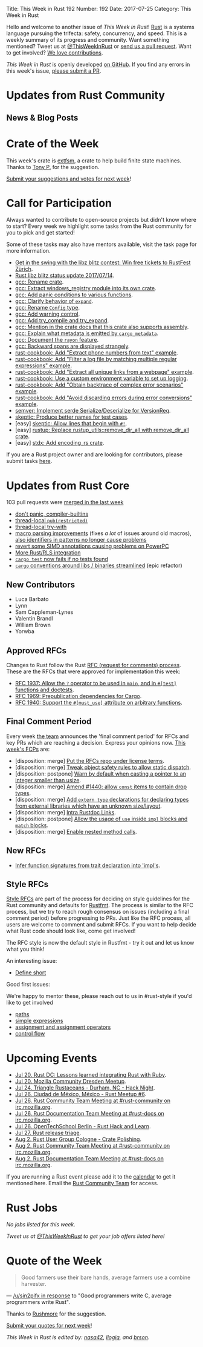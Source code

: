 Title: This Week in Rust 192
Number: 192
Date: 2017-07-25
Category: This Week in Rust

Hello and welcome to another issue of *This Week in Rust*!
[Rust](http://rust-lang.org) is a systems language pursuing the trifecta: safety, concurrency, and speed.
This is a weekly summary of its progress and community.
Want something mentioned? Tweet us at [@ThisWeekInRust](https://twitter.com/ThisWeekInRust) or [send us a pull request](https://github.com/cmr/this-week-in-rust).
Want to get involved? [We love contributions](https://github.com/rust-lang/rust/blob/master/CONTRIBUTING.md).

*This Week in Rust* is openly developed [on GitHub](https://github.com/cmr/this-week-in-rust).
If you find any errors in this week's issue, [please submit a PR](https://github.com/cmr/this-week-in-rust/pulls).

# Updates from Rust Community

## News & Blog Posts

# Crate of the Week

This week's crate is [extfsm](https://crates.io/crates/extfsm), a crate to help build finite state machines. Thanks to [Tony P.](https://users.rust-lang.org/u/prz) for the suggestion.

[Submit your suggestions and votes for next week][submit_crate]!

[submit_crate]: https://users.rust-lang.org/t/crate-of-the-week/2704

# Call for Participation

Always wanted to contribute to open-source projects but didn't know where to start?
Every week we highlight some tasks from the Rust community for you to pick and get started!

Some of these tasks may also have mentors available, visit the task page for more information.

* [Get in the swing with the libz blitz contest: Win free tickets to RustFest Zürich](http://blog.rustfest.eu/libz-blitz).
* [Rust libz blitz status update 2017/07/14](https://internals.rust-lang.org/t/rust-libz-blitz/5184/120).
* [gcc: Rename crate](https://github.com/alexcrichton/gcc-rs/issues/186).
* [gcc: Extract windows_registry module into its own crate](https://github.com/alexcrichton/gcc-rs/issues/174).
* [gcc: Add panic conditions to various functions](https://github.com/alexcrichton/gcc-rs/issues/181).
* [gcc: Clarify behavior of `expand`](https://github.com/alexcrichton/gcc-rs/issues/187).
* [gcc: Rename `Config` type](https://github.com/alexcrichton/gcc-rs/issues/189).
* [gcc: Add warning control](https://github.com/alexcrichton/gcc-rs/issues/190).
* [gcc: Add try_compile and try_expand](https://github.com/alexcrichton/gcc-rs/issues/192).
* [gcc: Mention in the crate docs that this crate also supports assembly](https://github.com/alexcrichton/gcc-rs/issues/193).
* [gcc: Explain what metadata is emitted by `cargo_metadata`](https://github.com/alexcrichton/gcc-rs/issues/194).
* [gcc: Document the `rayon` feature](https://github.com/alexcrichton/gcc-rs/issues/196).
* [gcc: Backward spans are displayed strangely](https://github.com/rust-lang/rust/issues/42104).
* [rust-cookbook: Add "Extract phone numbers from text" example](https://github.com/brson/rust-cookbook/issues/241).
* [rust-cookbook: Add "Filter a log file by matching multiple regular expressions" example](https://github.com/brson/rust-cookbook/issues/244).
* [rust-cookbook: Add "Extract all unique links from a webpage" example](https://github.com/brson/rust-cookbook/issues/245).
* [rust-cookbook: Use a custom environment variable to set up logging](https://github.com/brson/rust-cookbook/issues/222).
* [rust-cookbook: Add "Obtain backtrace of complex error scenarios" example](https://github.com/brson/rust-cookbook/issues/216).
* [rust-cookbook: Add "Avoid discarding errors during error conversions" example](https://github.com/brson/rust-cookbook/issues/215).
* [semver: Implement serde Serialize/Deserialize for VersionReq](https://github.com/steveklabnik/semver/issues/119).
* [skeptic: Produce better names for test cases](https://github.com/brson/rust-skeptic/issues/38).
* [easy] [skeptic: Allow lines that begin with `#!`](https://github.com/brson/rust-skeptic/issues/39).
* [easy] [rustup: Replace rustup_utils::remove_dir_all with remove_dir_all crate](https://github.com/rust-lang-nursery/rustup.rs/issues/1204).
* [easy] [stdx: Add encoding_rs crate](https://github.com/brson/stdx/issues/51).

If you are a Rust project owner and are looking for contributors, please submit tasks [here][guidelines].

[guidelines]: https://users.rust-lang.org/t/twir-call-for-participation/4821

# Updates from Rust Core

103 pull requests were [merged in the last week][merged]

[merged]: https://github.com/issues?q=is%3Apr+org%3Arust-lang+is%3Amerged+merged%3A2017-07-10..2017-07-17

* [don't panic, compiler-builtins](https://github.com/rust-lang/rust/pull/43258)
* [thread-local `pub(restricted)`](https://github.com/rust-lang/rust/pull/43185)
* [thread-local try-with](https://github.com/rust-lang/rust/pull/43158)
* [macro parsing improvements](https://github.com/rust-lang/rust/pull/42913) (fixes *a lot* of issues around old macros),
  [also identifiers in patterns no longer cause problems](https://github.com/rust-lang/rust/pull/43224)
* [revert some SIMD annotations causing problems on PowerPC](https://github.com/rust-lang/rust/pull/43159)
* [More Rust/RLS integration](https://github.com/rust-lang/rust/pull/42146)
* [`cargo test` now fails if no tests found](https://github.com/rust-lang/rust/pull/43145)
* [`cargo` conventions around libs / binaries streamlined](https://github.com/rust-lang/cargo/pull/4259) (epic refactor)

## New Contributors

* Luca Barbato
* Lynn
* Sam Cappleman-Lynes
* Valentin Brandl
* William Brown
* Yorwba

## Approved RFCs

Changes to Rust follow the Rust [RFC (request for comments)
process](https://github.com/rust-lang/rfcs#rust-rfcs). These
are the RFCs that were approved for implementation this week:

* [RFC 1937: Allow the `?` operator to be used in `main`, and in `#[test]` functions and doctests](https://github.com/rust-lang/rfcs/pull/1937).
* [RFC 1969: Prepublication dependencies for Cargo](https://github.com/rust-lang/rfcs/pull/1969).
* [RFC 1940: Support the `#[must_use]` attribute on arbitrary functions](https://github.com/rust-lang/rfcs/pull/1940).

## Final Comment Period

Every week [the team](https://www.rust-lang.org/team.html) announces the
'final comment period' for RFCs and key PRs which are reaching a
decision. Express your opinions now. [This week's FCPs][fcp] are:

[fcp]: https://github.com/rust-lang/rfcs/labels/final-comment-period

* [disposition: merge] [Put the RFCs repo under license terms](https://github.com/rust-lang/rfcs/pull/2044).
* [disposition: merge] [Tweak object safety rules to allow static dispatch](https://github.com/rust-lang/rfcs/pull/2027).
* [disposition: postpone] [Warn by default when casting a pointer to an integer smaller than usize](https://github.com/rust-lang/rfcs/pull/1782).
* [disposition: merge] [Amend #1440: allow `const` items to contain drop types](https://github.com/rust-lang/rfcs/pull/1817).
* [disposition: merge] [Add `extern type` declarations for declaring types from external libraries which have an unknown size/layout](https://github.com/rust-lang/rfcs/pull/1861).
* [disposition: merge] [Intra Rustdoc Links](https://github.com/rust-lang/rfcs/pull/1946).
* [disposition: postpone] [Allow the usage of `use` inside `impl` blocks and `match` blocks](https://github.com/rust-lang/rfcs/pull/1976).
* [disposition: merge] [Enable nested method calls](https://github.com/rust-lang/rfcs/pull/2025).

## New RFCs

* [Infer function signatures from trait declaration into 'impl's](https://github.com/rust-lang/rfcs/pull/2063).

## Style RFCs

[Style RFCs](https://github.com/rust-lang-nursery/fmt-rfcs) are part of the process for deciding on style guidelines for the Rust community and defaults for [Rustfmt](https://github.com/rust-lang-nursery/rustfmt). The process is similar to the RFC process, but we try to reach rough consensus on issues (including a final comment period) before progressing to PRs. Just like the RFC process, all users are welcome to comment and submit RFCs. If you want to help decide what Rust code should look like, come get involved!

The RFC style is now the default style in Rustfmt - try it out and let us know what you think!

An interesting issue:

* [Define short](https://github.com/rust-lang-nursery/fmt-rfcs/issues/47)

Good first issues:

We're happy to mentor these, please reach out to us in #rust-style if you'd like to get involved

* [paths](https://github.com/rust-lang-nursery/fmt-rfcs/issues/69)
* [simple expressions](https://github.com/rust-lang-nursery/fmt-rfcs/issues/68)
* [assignment and assignment operators](https://github.com/rust-lang-nursery/fmt-rfcs/issues/67)
* [control flow](https://github.com/rust-lang-nursery/fmt-rfcs/issues/62)

# Upcoming Events

* [Jul 20. Rust DC: Lessons learned integrating Rust with Ruby](https://www.meetup.com/RustDC/events/241110467/).
* [Jul 20. Mozilla Community Dresden Meetup](https://www.meetup.com/Mozilla-Community-Dresden/events/241302860/).
* [Jul 24. Triangle Rustaceans - Durham, NC - Hack Night](https://www.meetup.com/triangle-rustaceans/events/241451502/).
* [Jul 26. Ciudad de México, México - Rust Meetup #6](https://www.meetup.com/es-ES/Rust-MX/events/241026269/).
* [Jul 26. Rust Community Team Meeting at #rust-community on irc.mozilla.org](https://chat.mibbit.com/?server=irc.mozilla.org&channel=%23rust-community).
* [Jul 26. Rust Documentation Team Meeting at #rust-docs on irc.mozilla.org](https://chat.mibbit.com/?server=irc.mozilla.org&channel=%23rust-docs).
* [Jul 26. OpenTechSchool Berlin - Rust Hack and Learn](https://www.meetup.com/opentechschool-berlin/events/241512566/).
* [Jul 27. Rust release triage](https://internals.rust-lang.org/t/release-cycle-triage-proposal/3544).
* [Aug  2. Rust User Group Cologne - Crate Polishing](http://rust.cologne/2017/08/02/crate-polishing.html).
* [Aug  2. Rust Community Team Meeting at #rust-community on irc.mozilla.org](https://chat.mibbit.com/?server=irc.mozilla.org&channel=%23rust-community).
* [Aug  2. Rust Documentation Team Meeting at #rust-docs on irc.mozilla.org](https://chat.mibbit.com/?server=irc.mozilla.org&channel=%23rust-docs).

If you are running a Rust event please add it to the [calendar] to get
it mentioned here. Email the [Rust Community Team][community] for access.

[calendar]: https://www.google.com/calendar/embed?src=apd9vmbc22egenmtu5l6c5jbfc%40group.calendar.google.com
[community]: mailto:community-team@rust-lang.org

# Rust Jobs

*No jobs listed for this week.*

*Tweet us at [@ThisWeekInRust](https://twitter.com/ThisWeekInRust) to get your job offers listed here!*

# Quote of the Week

> Good farmers use their bare hands, average farmers use a combine harvester.

— [/u/sin2pifx in response](https://www.reddit.com/r/rust/comments/6nqfez/slashdot_reports_on_a_techcrunch_opinion_piece/dkbpulb/) to "Good programmers write C, average programmers write Rust".

Thanks to [Rushmore](https://users.rust-lang.org/t/twir-quote-of-the-week/328/421) for the suggestion.

[Submit your quotes for next week][submit]!

[submit]: http://users.rust-lang.org/t/twir-quote-of-the-week/328

*This Week in Rust is edited by: [nasa42](https://github.com/nasa42), [llogiq](https://github.com/llogiq), and [brson](https://github.com/brson).*
